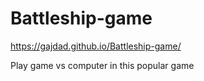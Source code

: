 # Battleship-game
https://gajdad.github.io/Battleship-game/

Play game vs computer in this popular game